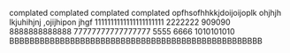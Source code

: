 complated
complated
complated
complated
opfhsofhhkkjdoijoijoplk
ohjhjh
lkjuhihjnj
,ojijhipon
jhgf
1111111111111111111111
2222222
909090
8888888888888
77777777777777777
5555
6666
1010101010
BBBBBBBBBBBBBBBBBBBBBBBBBBBBBBBBBBBBBBBBBBBBBBBBBB